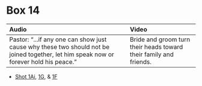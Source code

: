 # Box 14

| Audio | Video |
|:---|:---|
| Pastor: “...if any one can show just cause why these two should not be joined together, let him speak now or forever hold his peace.” | Bride and groom turn their heads toward their family and friends. |

* [Shot 1Ai](1Ai.md), [1G](1G.md), & [1F](1F.md)